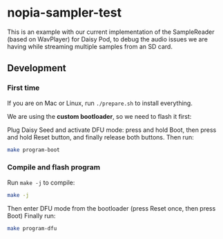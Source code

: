 # nopia-sampler-test

This is an example with our current implementation of the SampleReader (based on
WavPlayer) for Daisy Pod, to debug the audio issues we are having while
streaming multiple samples from an SD card.

## Development

### First time

If you are on Mac or Linux, run `./prepare.sh` to install everything.

We are using the **custom bootloader**, so we need to flash it first:

Plug Daisy Seed and activate DFU mode: press and hold Boot, then press and
hold Reset button, and finally release both buttons.  Then run:

```sh
make program-boot
```

### Compile and flash program

Run `make -j` to compile:

```sh
make -j
```

Then enter DFU mode from the bootloader (press Reset once, then press Boot)
Finally run:

```sh
make program-dfu
```
